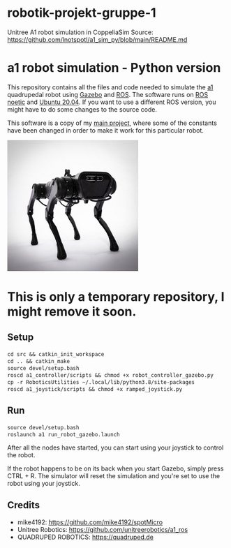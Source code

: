 # robotik-projekt-gruppe-1
Unitree A1 robot simulation in CoppeliaSim
Source: https://github.com/lnotspotl/a1_sim_py/blob/main/README.md
# a1 robot simulation - Python version
This repository contains all the files and code needed to simulate the [a1](https://www.unitree.com/products/a1) quadrupedal robot using [Gazebo](http://gazebosim.org/) and [ROS](https://www.ros.org/).
The software runs on [ROS noetic](http://wiki.ros.org/noetic) and [Ubuntu 20.04](http://www.releases.ubuntu.com/20.04/). If you want to use a different ROS version, you might have to do some changes to the source code.

This software is a copy of my [main project](https://github.com/lnotspotl/notspot_sim_py), where some of the constants have been changed in order to make it work for this particular robot.

<img src="resources/a1" width="300"> 

# This is only a temporary repository, I might remove it soon.

## Setup
```
cd src && catkin_init_workspace
cd .. && catkin_make
source devel/setup.bash
roscd a1_controller/scripts && chmod +x robot_controller_gazebo.py
cp -r RoboticsUtilities ~/.local/lib/python3.8/site-packages
roscd a1_joystick/scripts && chmod +x ramped_joystick.py
```

## Run
```
source devel/setup.bash
roslaunch a1 run_robot_gazebo.launch
```
After all the nodes have started, you can start using your joystick to control the robot.

If the robot happens to be on its back when you start Gazebo, simply press CTRL + R. The simulator will reset the simulation and you're set to use the robot using your joystick.

## Credits
 - mike4192: https://github.com/mike4192/spotMicro
 - Unitree Robotics: https://github.com/unitreerobotics/a1_ros
 - QUADRUPED ROBOTICS: https://quadruped.de
